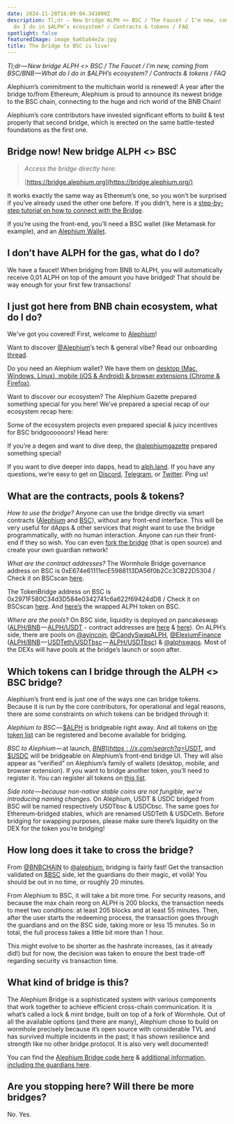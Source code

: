 ```yaml
---
date: 2024-11-20T16:09:04.341000Z
description: Tl;dr — New bridge ALPH <> BSC / The Faucet / I’m new, coming from BSC/BNB — What
  do I do in $ALPH’s ecosystem? / Contracts & tokens / FAQ
spotlight: false
featuredImage: image_6a65a64e2a.jpg
title: The Bridge to BSC is live!
---
```


_Tl;dr — New bridge ALPH \<\> BSC / The Faucet / I’m new, coming from BSC/BNB — What do I do in \$ALPH’s ecosystem? / Contracts & tokens / FAQ_

Alephium’s commitment to the multichain world is renewed! A year after the bridge to/from Ethereum, Alephium is proud to announce its newest bridge to the BSC chain, connecting to the huge and rich world of the BNB Chain!

Alephium’s core contributors have invested significant efforts to build & test properly that second bridge, which is erected on the same battle-tested foundations as the first one.

## Bridge now! New bridge ALPH \<\> BSC

> _Access the bridge directly here:_
>
> [https://bridge.alephium.org](https://bridge.alephium.org/)

It works exactly the same way as Ethereum’s one, so you won’t be surprised if you’ve already used the other one before. If you didn’t, here is a [step-by-step tutorial on how to connect with the Bridge](/news/post/the-bsc-alephium-bridge-is-live-on-testnet-a8cddd0a5014).

If you’re using the front-end, you’ll need a BSC wallet (like Metamask for example), and an [Alephium Wallet](/wallets).

## I don’t have ALPH for the gas, what do I do?

We have a faucet! When bridging from BNB to ALPH, you will automatically receive 0,01 ALPH on top of the amount you have bridged! That should be way enough for your first few transactions!

## I just got here from BNB chain ecosystem, what do I do?

We've got you covered! First, welcome to [Alephium](/)!

Want to discover [@Alephium](https://x.com/@Alephium)‘s tech & general vibe? Read our onboarding [thread](https://x.com/alephium/status/1726249933374959943).

Do you need an Alephium wallet? We have them on [desktop (Mac, Windows, Linux), mobile (iOS &amp; Android) &amp; browser extensions (Chrome &amp; Firefox)](/wallets).

Want to discover our ecosystem? The Alephium Gazette prepared something special for you here! We’ve prepared a special recap of our ecosystem recap here:

Some of the ecosystem projects even prepared special & juicy incentives for BSC bridgoooooors! Head here:

If you’re a degen and want to dive deep, the [@alephiumgazette](https://x.com/@alephiumgazette) prepared something special!

If you want to dive deeper into dapps, head to [alph.land](http://alph.land/). If you have any questions, we’re easy to get on [Discord](https://discord.gg/XC5JaaDT7z), [Telegram](https://t.me/alephiumgroup), or [Twitter](https://x.com/alephium). Ping us!

## What are the contracts, pools & tokens?

_How to use the bridge?_ Anyone can use the bridge directly via smart contracts ([Alephium](https://explorer.alephium.org/addresses/23Fj7xr1pxWfYLixz3aBC3u5dUJVpAjXArbpiYWxeGjQT) and [BSC](https://bscscan.com/address/0x2971F580C34d3D584e0342741c6a622f69424dD8)), without any front-end interface. This will be very useful for dApps & other services that might want to use the bridge programmatically, with no human interaction. Anyone can run their front-end if they so wish. You can even [fork the bridge](https://github.com/alephium/wormhole-fork) (that is open source) and create your own guardian network!

_What are the contract addresses?_ The Wormhole Bridge governance address on BSC is 0xE674e61111ecE5988113DA56f0b2Cc3CB22D5304 / Check it on BSCscan [here](https://bscscan.com/address/0xE674e61111ecE5988113DA56f0b2Cc3CB22D5304).

The TokenBridge address on BSC is 0x2971F580C34d3D584e0342741c6a622f69424dD8 / Check it on BSCscan [here](https://bscscan.com/address/0x2971F580C34d3D584e0342741c6a622f69424dD8). And [here’s](https://bscscan.com/token/0x8683BA2F8b0f69b2105f26f488bADe1d3AB4dec8) the wrapped ALPH token on BSC.

_Where are the pools?_ On BSC side, liquidity is deployed on pancakeswap ([ALPH/BNB](https://pancakeswap.finance/?inputCurrency=0x8683BA2F8b0f69b2105f26f488bADe1d3AB4dec8&amp;outputCurrency=BNB) — [ALPH/USDT](https://pancakeswap.finance/?inputCurrency=0x8683BA2F8b0f69b2105f26f488bADe1d3AB4dec8&amp;outputCurrency=0x55d398326f99059fF775485246999027B3197955) - contract addresses are [here](https://bscscan.com/address/0xb685df3cec9e01048553355e9256267b1bd56e0e) & [here](https://bscscan.com/address/0xc44b6f04696bc502a27e90abcbf3a32f0defc29b)). On ALPH’s side, there are pools on [@ayincoin](https://x.com/@ayincoin), [@CandySwapALPH](https://x.com/@CandySwapALPH), [@ElexiumFinance](https://x.com/@ElexiumFinance) ([ALPH/BNB](https://explorer.alephium.org/addresses/zWgFBQP8UDivtStTpVbp7JL3JBxvJ5VLvpu1kQU1kUwZ) — [USDTeth/USDTbsc](https://explorer.alephium.org/addresses/uuJ2XQgoraiiUeiwmwfkzWhHYZE4ZmHzz2o25xFGBSBy) — [ALPH/USDTbsc](https://explorer.alephium.org/addresses/ubFr1VZmfc4zkRQJYm1Mx74mcHzLoDy1QLvxeA5JG9rX)) & [@alphswaps](https://x.com/@alphswaps). Most of the DEXs will have pools at the bridge’s launch or soon after.

## Which tokens can I bridge through the ALPH \<\> BSC bridge?

Alephium’s front end is just one of the ways one can bridge tokens. Because it is run by the core contributors, for operational and legal reasons, there are some constraints on which tokens can be bridged through it:

*Alephium to BSC* — [$ALPH](https://x.com/search?q=%24ALPH&amp;src=cashtag_click) is bridgeable right away. And all tokens on [the token list](https://github.com/alephium/token-list) can be registered and become available for bridging.

*BSC to Alephium* — at launch, [$BNB](https://x.com/search?q=%24BNB&amp;src=cashtag_click), [$USDT](https://x.com/search?q=%24USDT&amp;src=cashtag_click), and [$USDC](https://x.com/search?q=%24USDC&amp;src=cashtag_click) will be bridgeable on Alephium’s front-end bridge UI. They will also appear as “verified” on Alephium’s family of wallets (desktop, mobile, and browser extension). If you want to bridge another token, you’ll need to register it. You can register all tokens on [this list](https://tokens.coingecko.com/binance-smart-chain/all.json).

_Side note — because non-native stable coins are not fungible, we’re introducing naming changes._ On Alephium, USDT & USDC bridged from BSC will be named respectively USDTbsc & USDCbsc. The same goes for Ethereum-bridged stables, which are renamed USDTeth & USDCeth. Before bridging for swapping purposes, please make sure there’s liquidity on the DEX for the token you’re bridging!

## How long does it take to cross the bridge?

From [@BNBCHAIN](https://x.com/@BNBCHAIN) to [@alephium](https://x.com/@alephium), bridging is fairly fast! Get the transaction validated on [$BSC](https://x.com/search?q=%24BSC&amp;src=cashtag_click) side, let the guardians do their magic, et voilà! You should be out in no time, or roughly 20 minutes.

From Alephium to BSC, it will take a bit more time. For security reasons, and because the max chain reorg on ALPH is 200 blocks, the transaction needs to meet two conditions: at least 205 blocks and at least 55 minutes. Then, after the user starts the redeeming process, the transaction goes through the guardians and on the BSC side, taking more or less 15 minutes. So in total, the full process takes a little bit more than 1 hour.

This might evolve to be shorter as the hashrate increases, (as it already did!) but for now, the decision was taken to ensure the best trade-off regarding security vs transaction time.

## What kind of bridge is this?

The Alephium Bridge is a sophisticated system with various components that work together to achieve efficient cross-chain communication. It is what’s called a lock & mint bridge, built on top of a fork of Wormhole. Out of all the available options (and there are many), Alephium chose to build on wormhole precisely because it’s open source with considerable TVL and has survived multiple incidents in the past; it has shown resilience and strength like no other bridge protocol. It is also very well documented!

You can find the [Alephium Bridge code here](https://github.com/alephium/wormhole-fork) & [additional information, including the guardians here](/news/post/the-alephium-bridge-a787d90b2e4a).

## Are you stopping here? Will there be more bridges?

No. Yes.
